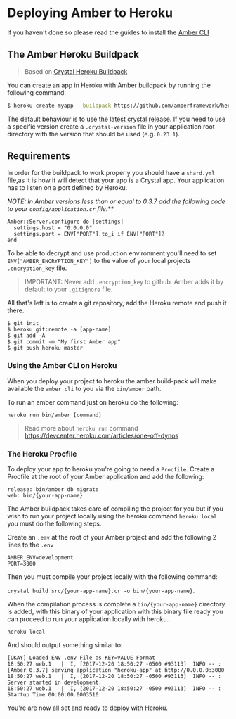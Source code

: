 # Deploying Amber to Heroku

If you haven't done so please read the guides to install the [Amber CLI](/getting-started/installation/heroku.md)

## The Amber Heroku Buildpack

> Based on [Crystal Heroku Buildpack](https://github.com/crystal-lang/heroku-buildpack-crystal)

You can create an app in Heroku with Amber buildpack by running the following command:

```bash
$ heroku create myapp --buildpack https://github.com/amberframework/heroku-buildpack-amber.git
```

The default behaviour is to use the [latest crystal release](https://github.com/crystal-lang/crystal/releases/latest).
If you need to use a specific version create a `.crystal-version` file in your
application root directory with the version that should be used (e.g. `0.23.1`).

## Requirements

In order for the buildpack to work properly you should have a `shard.yml` file,as it is how it will detect that your app is a Crystal app. Your application has to listen on a port defined by Heroku.


_NOTE: In Amber versions less than or equal to 0.3.7 add the following code to your `config/application.cr` file:_**

```crystal
Amber::Server.configure do |settings|
  settings.host = "0.0.0.0"
  settings.port = ENV["PORT"].to_i if ENV["PORT"]?
end
```

To be able to decrypt and use production environment you'll need to set `ENV["AMBER_ENCRYPTION_KEY"]` to the value of your local projects `.encryption_key` file.

> IMPORTANT: Never add `.encryption_key` to github. Amber adds it by default to your `.gitignore` file.

All that's left is to create a git repository, add the Heroku remote and push it there.

```
$ git init
$ heroku git:remote -a [app-name]
$ git add -A
$ git commit -m "My first Amber app"
$ git push heroku master
```

### Using the Amber CLI on Heroku

When you deploy your project to heroku the amber build-pack will make available the `amber cli` to you via the `bin/amber` path.

To run an amber command just on heroku do the following:

```
heroku run bin/amber [command]
```

> Read more about `heroku run` command https://devcenter.heroku.com/articles/one-off-dynos

### The Heroku Procfile

To deploy your app to heroku you're going to need a `Procfile`. Create a Procfile at the root of your Amber application and add the following:

```
release: bin/amber db migrate
web: bin/{your-app-name}
```

The Amber buildpack takes care of compiling the project for you but if you wish to run your project locally using the heroku command `heroku local` you must do the following steps.

Create an `.emv` at the root of your Amber project and add the following 2 lines to the `.env`

```
AMBER_ENV=development
PORT=3000
```

Then you must compile your project locally with the following command: 

`crystal build src/{your-app-name}.cr -o bin/{your-app-name}`.

When the compilation process is complete a `bin/{your-app-name}` directory is added, with this binary of your application with this binary file ready you can proceed to run your application locally with heroku. 

```
heroku local
```

And should output something similar to:

```
[OKAY] Loaded ENV .env File as KEY=VALUE Format
18:50:27 web.1   |  I, [2017-12-20 18:50:27 -0500 #93113]  INFO -- : [Amber 0.3.7] serving application "heroku-app" at http://0.0.0.0:3000
18:50:27 web.1   |  I, [2017-12-20 18:50:27 -0500 #93113]  INFO -- : Server started in development.
18:50:27 web.1   |  I, [2017-12-20 18:50:27 -0500 #93113]  INFO -- : Startup Time 00:00:00.0003510
```

You're are now all set and ready to deploy with Heroku.

